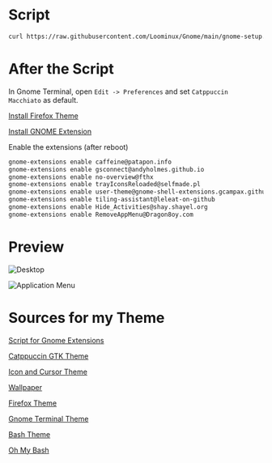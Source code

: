 # Script

```bash
curl https://raw.githubusercontent.com/Loominux/Gnome/main/gnome-setup.sh | sh
```

# After the Script

In Gnome Terminal, open `Edit -> Preferences` and set `Catppuccin Macchiato` as default.

[Install Firefox Theme](https://github.com/catppuccin/firefox/releases/download/old/catppuccin_macchiato_mauve.xpi)

[Install GNOME Extension](https://extensions.gnome.org)

Enable the extensions (after reboot)
```sh
gnome-extensions enable caffeine@patapon.info
gnome-extensions enable gsconnect@andyholmes.github.io
gnome-extensions enable no-overview@fthx
gnome-extensions enable trayIconsReloaded@selfmade.pl
gnome-extensions enable user-theme@gnome-shell-extensions.gcampax.github.com
gnome-extensions enable tiling-assistant@leleat-on-github 
gnome-extensions enable Hide_Activities@shay.shayel.org
gnome-extensions enable RemoveAppMenu@Dragon8oy.com
```

# Preview

![Desktop](https://user-images.githubusercontent.com/115210873/222868572-ced86e7c-fdc1-4c84-a81d-6a818dd36f20.png)

![Application Menu](https://user-images.githubusercontent.com/115210873/222868590-2743634a-e341-44df-b009-27b1b355194a.png)


# Sources for my Theme

[Script for Gnome Extensions](https://github.com/brunelli/gnome-shell-extension-installer)

[Catppuccin GTK Theme](https://github.com/catppuccin/gtk)

[Icon and Cursor Theme](https://github.com/vinceliuice/Colloid-icon-theme)

[Wallpaper](https://github.com/catppuccin/wallpapers)

[Firefox Theme](https://github.com/catppuccin/firefox)

[Gnome Terminal Theme](https://github.com/catppuccin/gnome-terminal)

[Bash Theme](https://github.com/b-ryan/powerline-shell)

[Oh My Bash](https://ohmybash.nntoan.com)



